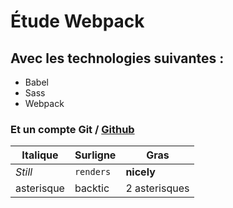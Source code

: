 # Étude Webpack

## Avec les technologies suivantes :
- Babel
- Sass
- Webpack

### Et un compte Git / [Github](https://github.com/SWwweb/webapp-2018)

Italique | Surligne | Gras
--- | --- | ---
*Still* | `renders` | **nicely**
asterisque | backtic | 2 asterisques
